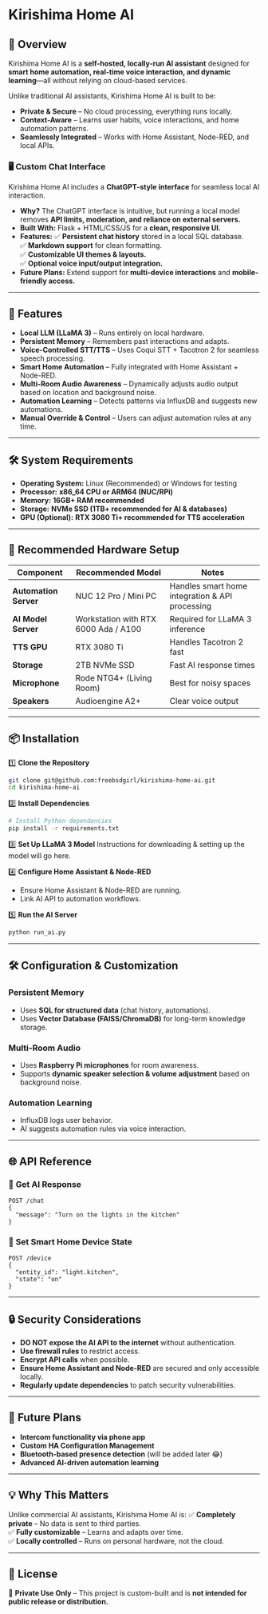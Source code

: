 # Kirishima Home AI

## 📌 Overview
Kirishima Home AI is a **self-hosted, locally-run AI assistant** designed for **smart home automation, real-time voice interaction, and dynamic learning**—all without relying on cloud-based services.

Unlike traditional AI assistants, Kirishima Home AI is built to be:
- **Private & Secure** – No cloud processing, everything runs locally.
- **Context-Aware** – Learns user habits, voice interactions, and home automation patterns.
- **Seamlessly Integrated** – Works with Home Assistant, Node-RED, and local APIs.

### **🖥️ Custom Chat Interface**
Kirishima Home AI includes a **ChatGPT-style interface** for seamless local AI interaction.  
- **Why?** The ChatGPT interface is intuitive, but running a local model removes **API limits, moderation, and reliance on external servers.**  
- **Built With:** Flask + HTML/CSS/JS for a **clean, responsive UI.**  
- **Features:**
  ✅ **Persistent chat history** stored in a local SQL database.  
  ✅ **Markdown support** for clean formatting.  
  ✅ **Customizable UI themes & layouts.**  
  ✅ **Optional voice input/output integration.**  
- **Future Plans:** Extend support for **multi-device interactions** and **mobile-friendly access.**  

---

## **🚀 Features**
- **Local LLM (LLaMA 3)** – Runs entirely on local hardware.
- **Persistent Memory** – Remembers past interactions and adapts.
- **Voice-Controlled STT/TTS** – Uses Coqui STT + Tacotron 2 for seamless speech processing.
- **Smart Home Automation** – Fully integrated with Home Assistant + Node-RED.
- **Multi-Room Audio Awareness** – Dynamically adjusts audio output based on location and background noise.
- **Automation Learning** – Detects patterns via InfluxDB and suggests new automations.
- **Manual Override & Control** – Users can adjust automation rules at any time.

---

## **🛠️ System Requirements**
- **Operating System:** Linux (Recommended) or Windows for testing
- **Processor:** **x86_64 CPU or ARM64 (NUC/RPi)**
- **Memory:** **16GB+ RAM recommended**
- **Storage:** **NVMe SSD (1TB+ recommended for AI & databases)**
- **GPU (Optional):** **RTX 3080 Ti+ recommended for TTS acceleration**

---
## 🔧 Recommended Hardware Setup
| Component      | Recommended Model  | Notes |
|---------------|--------------------|---------------------|
| **Automation Server** | NUC 12 Pro / Mini PC | Handles smart home integration & API processing |
| **AI Model Server** | Workstation with RTX 6000 Ada / A100 | Required for LLaMA 3 inference |
| **TTS GPU**   | RTX 3080 Ti | Handles Tacotron 2 fast |
| **Storage**   | 2TB NVMe SSD | Fast AI response times |
| **Microphone** | Rode NTG4+ (Living Room) | Best for noisy spaces |
| **Speakers** | Audioengine A2+ | Clear voice output |

---
## **📦 Installation**
1️⃣ **Clone the Repository**
```sh
git clone git@github.com:freebsdgirl/kirishima-home-ai.git
cd kirishima-home-ai
```

2️⃣ **Install Dependencies**
```sh
# Install Python dependencies
pip install -r requirements.txt
```

3️⃣ **Set Up LLaMA 3 Model**
Instructions for downloading & setting up the model will go here.

4️⃣ **Configure Home Assistant & Node-RED**
- Ensure Home Assistant & Node-RED are running.
- Link AI API to automation workflows.

5️⃣ **Run the AI Server**
```sh
python run_ai.py
```

---

## **🛠️ Configuration & Customization**
### **Persistent Memory**
- Uses **SQL for structured data** (chat history, automations).
- Uses **Vector Database (FAISS/ChromaDB)** for long-term knowledge storage.

### **Multi-Room Audio**
- Uses **Raspberry Pi microphones** for room awareness.
- Supports **dynamic speaker selection & volume adjustment** based on background noise.

### **Automation Learning**
- InfluxDB logs user behavior.
- AI suggests automation rules via voice interaction.

---

## **🌐 API Reference**
### 🔹 **Get AI Response**
```http
POST /chat
{
  "message": "Turn on the lights in the kitchen"
}
```

### 🔹 **Set Smart Home Device State**
```http
POST /device
{
  "entity_id": "light.kitchen",
  "state": "on"
}
```

---

## **🔒 Security Considerations**
- **DO NOT expose the AI API to the internet** without authentication.
- **Use firewall rules** to restrict access.
- **Encrypt API calls** when possible.
- **Ensure Home Assistant and Node-RED** are secured and only accessible locally.
- **Regularly update dependencies** to patch security vulnerabilities.

---

## **🔮 Future Plans**
- **Intercom functionality via phone app**
- **Custom HA Configuration Management**
- **Bluetooth-based presence detection** (will be added later 😂)
- **Advanced AI-driven automation learning**

---

## **💡 Why This Matters**
Unlike commercial AI assistants, Kirishima Home AI is:
✅ **Completely private** – No data is sent to third parties.  
✅ **Fully customizable** – Learns and adapts over time.  
✅ **Locally controlled** – Runs on personal hardware, not the cloud.  

---

## **📜 License**
🚨 **Private Use Only** – This project is custom-built and is **not intended for public release or distribution.**  